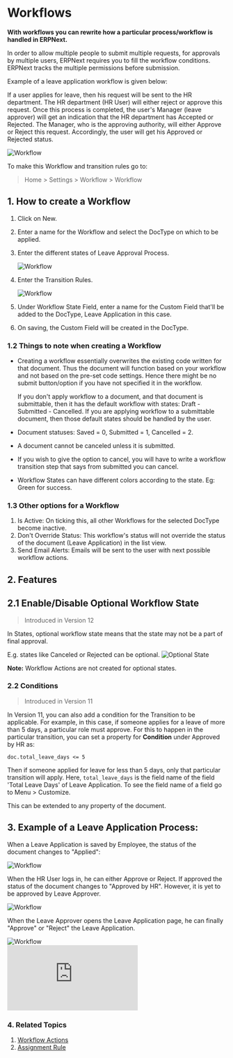 <!-- add-breadcrumbs -->
# Workflows

**With workflows you can rewrite how a particular process/workflow is handled in ERPNext.**

In order to allow multiple people to submit multiple requests, for approvals
by multiple users, ERPNext requires you to fill the workflow conditions.
ERPNext tracks the multiple permissions before submission.

Example of a leave application workflow is given below:

If a user applies for leave, then his request will be sent to the HR
department. The HR department (HR User) will either reject or approve this
request. Once this process is completed, the user's Manager (leave approver)
will get an indication that the HR department has Accepted or Rejected. The
Manager, who is the approving authority, will either Approve or Reject this
request. Accordingly, the user will get his Approved or Rejected status.

<img class="screenshot" alt="Workflow" src="{{docs_base_url}}/assets/img/setup/workflow-leave-fl.png">

To make this Workflow and transition rules go to:

> Home > Settings > Workflow > Workflow

## 1. How to create a Workflow
1. Click on New.
1. Enter a name for the Workflow and select the DocType on which to be applied.
1. Enter the different states of Leave Approval Process.

    <img class="screenshot" alt="Workflow" src="{{docs_base_url}}/assets/img/setup/workflow-1.png">

1. Enter the Transition Rules.

    <img class="screenshot" alt="Workflow" src="{{docs_base_url}}/assets/img/setup/workflow-2.png">
1. Under Workflow State Field, enter a name for the Custom Field that'll be added to the DocType, Leave Application in this case.
1. On saving, the Custom Field will be created in the DocType.

### 1.2 Things to note when creating a Workflow

* Creating a workflow essentially overwrites the existing code written for that document. Thus the document will function based on your workflow and not based on the pre-set code settings. Hence there might be no submit button/option if you have not specified it in the workflow.

    If you don't apply workflow to a document, and that document is submittable, then it has the default workflow with states: Draft - Submitted - Cancelled. If you are applying workflow to a submittable document, then those default states should be handled by the user.

* Document statuses: Saved = 0, Submitted = 1, Cancelled = 2.

* A document cannot be canceled unless it is submitted.

* If you wish to give the option to cancel, you will have to write a
workflow transition step that says from submitted you can cancel.

* Workflow States can have different colors according to the state. Eg: Green for success.

### 1.3 Other options for a Workflow
1. Is Active: On ticking this, all other Workflows for the selected DocType become inactive.
1. Don't Override Status: This workflow's status will not override the status of the document (Leave Application) in the list view.
1. Send Email Alerts: Emails will be sent to the user with next possible workflow actions.

## 2. Features

## 2.1 Enable/Disable Optional Workflow State

> Introduced in Version 12

In States, optional workflow state means that the state may not be a part of final approval.

E.g. states like Canceled or Rejected can be optional.
![Optional State](/docs/assets/img/setup/workflow-optional-state.png)

**Note:** Workflow Actions are not created for optional states.

### 2.2 Conditions

> Introduced in Version 11

In Version 11, you can also add a condition for the Transition to be applicable. For example, in this case, if someone applies for a leave of more than 5 days, a particular role must approve. For this to happen in the particular transition, you can set a property for **Condition** under Approved by HR as:

```
doc.total_leave_days <= 5
```
Then if someone applied for leave for less than 5 days, only that particular transition will apply. Here, `total_leave_days` is the field name of the field 'Total Leave Days' of Leave Application. To see the field name of a field go to Menu > Customize.

This can be extended to any property of the document.

## 3. Example of a Leave Application Process:

When a Leave Application is saved by Employee, the status of the document changes to "Applied":

<img class="screenshot" alt="Workflow" src="{{docs_base_url}}/assets/img/setup/workflow-3.png">

When the HR User logs in, he can either Approve or Reject. If approved the
status of the document changes to "Approved by HR". However, it is yet to be approved by Leave Approver.

<img class="screenshot" alt="Workflow" src="{{docs_base_url}}/assets/img/setup/workflow-4.png">

When the Leave Approver opens the Leave Application page, he can finally "Approve" or "Reject" the Leave Application.

<img class="screenshot" alt="Workflow" src="{{docs_base_url}}/assets/img/setup/workflow-5.png">

<div>
    <div class="embed-container">
        <iframe src="https://www.youtube.com/embed/yObJUg9FxFs?rel=0" frameborder="0" allow="autoplay; encrypted-media" allowfullscreen>
        </iframe>
    </div>
</div>

### 4. Related Topics
1. [Workflow Actions](/docs/user/manual/en/setting-up/workflow-actions)
1. [Assignment Rule](/docs/user/manual/en/setting-up/automation/assignment-rule)
